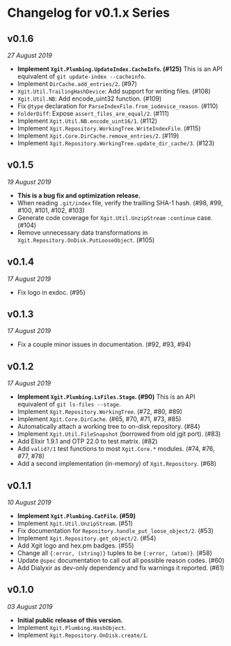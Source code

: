 # Changelog for v0.1.x Series

## v0.1.6

_27 August 2019_

* **Implement `Xgit.Plumbing.UpdateIndex.CacheInfo`. (#125)** This is an API equivalent of `git update-index --cacheinfo`.
* Implement `DirCache.add_entries/2`. (#97)
* `Xgit.Util.TrailingHashDevice`: Add support for writing files. (#108)
* `Xgit.Util.NB`: Add encode_uint32 function. (#109)
* Fix `@type` declaration for `ParseIndexFile.from_iodevice_reason`. (#110)
* `FolderDiff`: Expose `assert_files_are_equal/2`. (#111)
* Implement `Xgit.Util.NB.encode_uint16/1`. (#112)
* Implement `Xgit.Repository.WorkingTree.WriteIndexFile`. (#115)
* Implement `Xgit.Core.DirCache.remove_entries/2`. (#119)
* Implement `Xgit.Repository.WorkingTree.update_dir_cache/3`. (#123)

## v0.1.5

_19 August 2019_

* **This is a bug fix and optimization release.**
* When reading `.git/index` file, verify the trailling SHA-1 hash. (#98, #99, #100, #101, #102, #103)
* Generate code coverage for `Xgit.Util.UnzipStream` `:continue` case. (#104)
* Remove unnecessary data transformations in `Xgit.Repository.OnDisk.PutLooseObject`. (#105)

## v0.1.4

_17 August 2019_

* Fix logo in exdoc. (#95)

## v0.1.3

_17 August 2019_

* Fix a couple minor issues in documentation. (#92, #93, #94)

## v0.1.2

_17 August 2019_

* **Implement `Xgit.Plumbing.LsFiles.Stage`. (#90)** This is an API equivalent of `git ls-files --stage`.
* Implement `Xgit.Repository.WorkingTree`. (#72, #80, #89)
* Implement `Xgit.Core.DirCache`. (#65, #70, #71, #73, #85)
* Automatically attach a working tree to on-disk repository. (#84)
* Implement `Xgit.Util.FileSnapshot` (borrowed from old jgit port). (#83)
* Add Elixir 1.9.1 and OTP 22.0 to test matrix. (#82)
* Add `valid?/1` test functions to most `Xgit.Core.*` modules. (#74, #76, #77, #78)
* Add a second implementation (in-memory) of `Xgit.Repository`. (#68)

## v0.1.1

_10 August 2019_

* **Implement `Xgit.Plumbing.CatFile`. (#59)**
* Implement `Xgit.Util.UnzipStream`. (#51)
* Fix documentation for `Repository.handle_put_loose_object/2`. (#53)
* Implement `Xgit.Repository.get_object/2`. (#54)
* Add Xgit logo and hex.pm badges. (#55)
* Change all `{:error, (string)}` tuples to be `{:error, (atom)}`. (#58)
* Update `@spec` documentation to call out all possible reason codes. (#60)
* Add Dialyxir as dev-only dependency and fix warnings it reported. (#61)

## v0.1.0

_03 August 2019_

* **Initial public release of this version.**
* Implement `Xgit.Plumbing.HashObject`.
* Implement `Xgit.Repository.OnDisk.create/1`.
